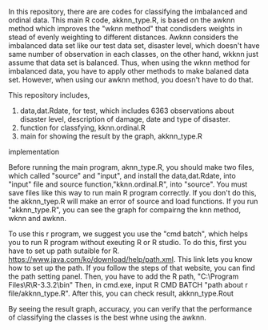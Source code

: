 In this repository, there are are codes for classifying the imbalanced and ordinal data.
This main R code, akknn_type.R, is based on the awknn method which improves the "wknn method" that condisders weights in stead of evenly weighting to different distances. Awknn considers the imbalanced data set like our test data set, disaster level, which doesn't have same number of observation in each classes, on the other hand, wkknn just assume that data set is balanced. Thus, when using the wknn method for imbalanced data, you have to apply other methods to make balaned data set. However, when using our awknn method, you doesn't have to do that.   

This repository includes, 

1) data,dat.Rdate, for test, which includes 6363 observations about disaster level, description of damage, date and type of disaster. 
2) function for classfying, kknn.ordinal.R
3) main for showing the result by the graph, akknn_type.R

implementation

Before running the main program, aknn_type.R, you should make two files, which called "source" and "input", and 
install the data,dat.Rdate, into "input" file and source function,"kknn.ordinal.R", into "source".
You must save files like this way to run main R program correctly. If you don't do this, the akknn_tyep.R will make an error of source and load functions.
If you run "akknn_type.R", you can see the graph for compairng the knn method, wknn and awknn. 

To use this r program, we suggest you use the "cmd batch", which helps you to run R program without exeuting R or R studio.
To do this, first you have to set up path sutaible for R. 
https://www.java.com/ko/download/help/path.xml. This link lets you know how to set up the path. 
If you follow the steps of that website, you can find the path setting panel. Then, you have to add the R path, "C:\Program Files\R\R-3.3.2\bin"
Then, in cmd.exe, input R CMD BATCH "path about r file/akknn_type.R". After this, you can check result, akknn_type.Rout

By seeing the result graph, accuracy, you can verify that the performance of classifying the classes is the best whne using the awknn. 
